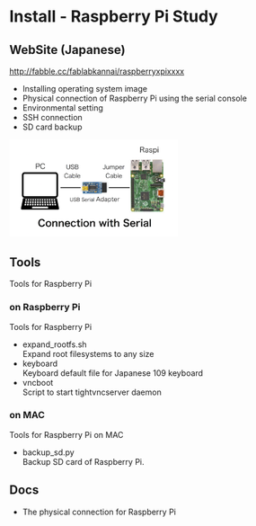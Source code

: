 # Install - Raspberry Pi Study

## WebSite (Japanese)
http://fabble.cc/fablabkannai/raspberryxpixxxx <br/>

- Installing operating system image
- Physical connection of Raspberry Pi using the serial console
- Environmental setting
- SSH connection
- SD card backup

<img src="https://github.com/FabLabKannai/RaspiStudy/blob/master/2_install/docs/connection_serial.png" width="300" /> <br/>

## Tools
Tools for Raspberry Pi <br/>

### on Raspberry Pi
Tools for Raspberry Pi <br/>
- expand_rootfs.sh <br/>
  Expand root filesystems to any size <br/>
- keyboard <br/>
  Keyboard default file for Japanese 109 keyboard <br/>
- vncboot <br/>
  Script to start tightvncserver daemon <br/>

### on MAC
Tools for Raspberry Pi  on MAC <br/>
- backup_sd.py <br/>
  Backup SD card of Raspberry Pi. <br/>

## Docs
- The physical connection for Raspberry Pi <br/>
